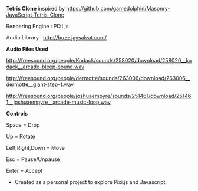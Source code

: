 **Tetris Clone** inspired by https://github.com/gamedolphin/Masonry-JavaScript-Tetris-Clone

Rendering Engine : PIXI.js

Audio Library : http://buzz.jaysalvat.com/

**Audio Files Used**

http://freesound.org/people/Kodack/sounds/258020/download/258020__kodack__arcade-bleep-sound.wav

http://freesound.org/people/dermotte/sounds/263006/download/263006__dermotte__giant-step-1.wav

http://freesound.org/people/joshuaempyre/sounds/251461/download/251461__joshuaempyre__arcade-music-loop.wav


**Controls**

Space = Drop

Up = Rotate

Left,Right,Down = Move

Esc = Pause/Unpause

Enter = Accept

* Created as a personal project to explore Pixi.js and Javascript.

